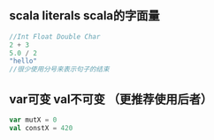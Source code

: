 ## scala literals scala的字面量
```scala
//Int Float Double Char 
2 + 3
5.0 / 2
"hello"
//很少使用分号来表示句子的结束
```
## var可变 val不可变 （更推荐使用后者）
```scala
var mutX = 0
val constX = 420
```